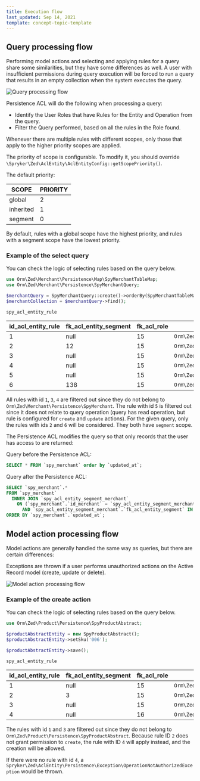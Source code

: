 ```yaml
---
title: Execution flow
last_updated: Sep 14, 2021
template: concept-topic-template
---
```


## Query processing flow

Performing model actions and selecting and applying rules for a query share some similarities, but they have some differences as well. A user with insufficient permissions during query execution will be forced to run a query that results in an empty collection when the system executes the query.

![Query processing flow](https://confluence-connect.gliffy.net/embed/image/9f520855-8387-4dda-a028-abe70e11611a.png?utm_medium=live&utm_source=custom)

Persistence ACL will do the following when processing a query:

- Identify the User Roles that have Rules for the Entity and Operation from the query.
- Filter the Query performed, based on all the rules in the Role found.

Whenever there are multiple rules with different scopes, only those that apply to the higher priority scopes are applied.

The priority of scope is configurable. To modify it, you should override `\Spryker\Zed\AclEntity\AclEntityConfig::getScopePriority()`.

The default priority:

| SCOPE | PRIORITY |
|-----|-----|
| global | 2 |
| inherited | 1 |
| segment | 0 |

By default, rules with a global scope have the highest priority, and rules with a segment scope have the lowest priority.

### Example of the select query

You can check the logic of selecting rules based on the query below.

```php
use Orm\Zed\Merchant\Persistence\Map\SpyMerchantTableMap;
use Orm\Zed\Merchant\Persistence\SpyMerchantQuery;

$merchantQuery = SpyMerchantQuery::create()->orderBy(SpyMerchantTableMap::COL_UPDATED_AT);
$merchantCollection = $merchantQuery->find();
```

`spy_acl_entity_rule`

| id_acl_entity_rule | fk_acl_entity_segment | fk_acl_role | entity | permission_mask | scope |
|-----|-----|-----|-----|-----|-----|
| 1 | null | 15 | `Orm\Zed\Country\Persistence\SpyCountry` | 1 | 0 |
| 2 | 12 | 15 | `Orm\Zed\Merchant\Persistence\SpyMerchant` | 15 | 1 |
| 3 | null | 15 | `Orm\Zed\Sales\Persistence\SpySalesOrderItem` | 7 | 2 |
| 4 | null | 15 | `Orm\Zed\Customer\Persistence\SpyCustomer` | 1 | 0 |
| 5 | null | 15 | `Orm\Zed\Merchant\Persistence\SpyMerchant` | 6 | 0 |
| 6 | 138 | 15 | `Orm\Zed\Merchant\Persistence\SpyMerchant` | 1 | 1 |

All rules with id `1`, `3`, `4` are filtered out since they do not belong to `Orm\Zed\Merchant\Persistence\SpyMerchant`. The rule with id `5` is filtered out since it does not relate to query operation (query has read operation, but rule is configured for `create` and `update` actions). For the given query, only the rules with ids `2` and `6` will be considered. They both have `segment` scope. 

The Persistence ACL modifies the query so that only records that the user has access to are returned:

Query before the Persistence ACL:
```sql
SELECT * FROM `spy_merchant` order by `updated_at`;
```

Query after the Persistence ACL:
```sql
SELECT `spy_merchant`.* 
FROM `spy_merchant`
  INNER JOIN `spy_acl_entity_segment_merchant` 
    ON (`spy_merchant`.`id_merchant` = `spy_acl_entity_segment_merchant`.`fk_merchant`
      AND `spy_acl_entity_segment_merchant`.`fk_acl_entity_segment` IN (12, 138))
ORDER BY `spy_merchant`.`updated_at`;
```

## Model action processing flow

Model actions are generally handled the same way as queries, but there are certain differences: 

Exceptions are thrown if a user performs unauthorized actions on the Active Record model (create, update or delete).

![Model action processing flow](https://confluence-connect.gliffy.net/embed/image/c84bb011-1c7c-45e7-84b3-f98b2fee8e08.png?utm_medium=live&utm_source=custom)

### Example of the create action

You can check the logic of selecting rules based on the query below.

```php
use Orm\Zed\Product\Persistence\SpyProductAbstract;

$productAbstractEntity = new SpyProductAbstract();
$productAbstractEntity->setSku('006');

$productAbstractEntity->save();
```

`spy_acl_entity_rule`

| id_acl_entity_rule | fk_acl_entity_segment | fk_acl_role | entity | permission_mask | scope |
|-----|-----|-----|-----|-----|-----|
| 1 | null | 15 | `Orm\Zed\Country\Persistence\SpyCountry` | 1 | 0 |
| 2 | 3 | 15 | `Orm\Zed\Product\Persistence\SpyProductAbstract` | 13 | 1 |
| 3 | null | 15 | `Orm\Zed\Store\Persistence\SpyStore` | 1  | 0 |
| 4 | null | 16 | `Orm\Zed\Product\Persistence\SpyProductAbstract` | 7 | 0 |

The rules with id `1` and `3` are filtered out since they do not belong to `Orm\Zed\Product\Persistence\SpyProductAbstract`. Because rule ID `2` does not grant permission to `create`, the rule with ID `4` will apply instead, and the creation will be allowed.

If there were no rule with id `4`, a `Spryker\Zed\AclEntity\Persistence\Exception\OperationNotAuthorizedException` would be thrown.
